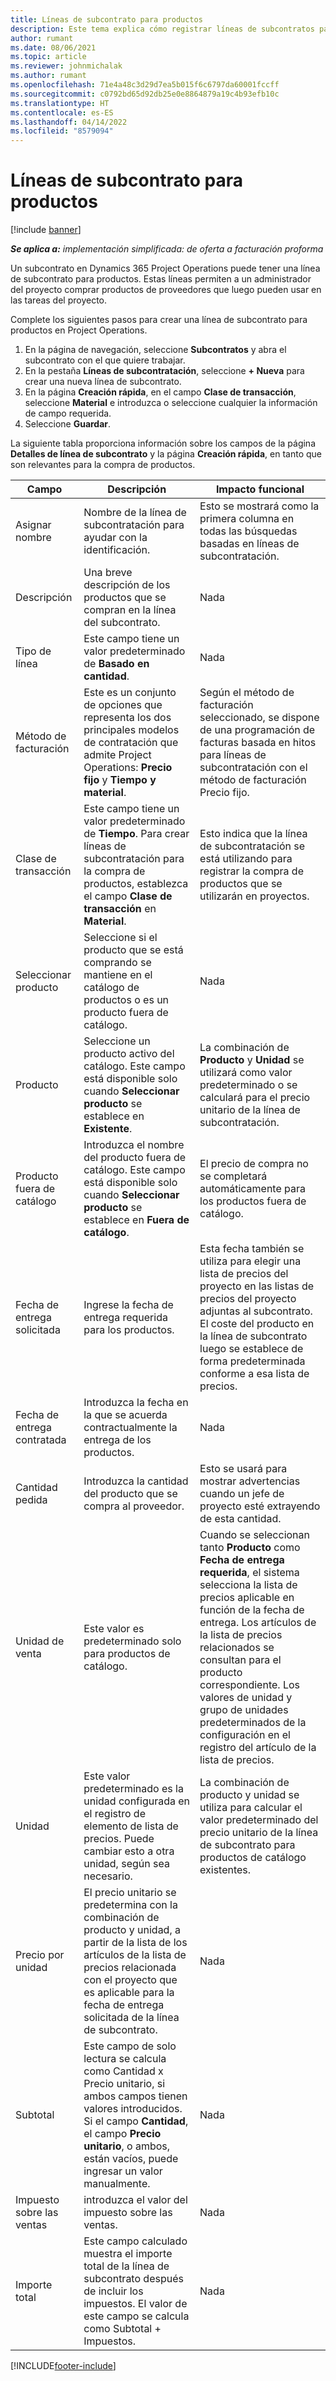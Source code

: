 ```yaml
---
title: Líneas de subcontrato para productos
description: Este tema explica cómo registrar líneas de subcontratos para productos y usar los diversos campos para registrar la compra de productos a los proveedores.
author: rumant
ms.date: 08/06/2021
ms.topic: article
ms.reviewer: johnmichalak
ms.author: rumant
ms.openlocfilehash: 71e4a48c3d29d7ea5b015f6c6797da60001fccff
ms.sourcegitcommit: c0792bd65d92db25e0e8864879a19c4b93efb10c
ms.translationtype: HT
ms.contentlocale: es-ES
ms.lasthandoff: 04/14/2022
ms.locfileid: "8579094"
---
```

# <a name="subcontract-lines-for-products"></a>Líneas de subcontrato para productos

[!include [banner](../../includes/dataverse-preview.md)]

_**Se aplica a:** implementación simplificada: de oferta a facturación proforma_

Un subcontrato en Dynamics 365 Project Operations puede tener una línea de subcontrato para productos. Estas líneas permiten a un administrador del proyecto comprar productos de proveedores que luego pueden usar en las tareas del proyecto.

Complete los siguientes pasos para crear una línea de subcontrato para productos en Project Operations.

1. En la página de navegación, seleccione **Subcontratos** y abra el subcontrato con el que quiere trabajar. 
2. En la pestaña **Líneas de subcontratación**, seleccione **+ Nueva** para crear una nueva línea de subcontrato.
3. En la página **Creación rápida**, en el campo **Clase de transacción**, seleccione **Material** e introduzca o seleccione cualquier la información de campo requerida. 
4. Seleccione **Guardar**.

La siguiente tabla proporciona información sobre los campos de la página **Detalles de línea de subcontrato** y la página **Creación rápida**, en tanto que son relevantes para la compra de productos.

| Campo | Descripción | Impacto funcional|
| ----- | ----------- | ----------- |
| Asignar nombre | Nombre de la línea de subcontratación para ayudar con la identificación. |Esto se mostrará como la primera columna en todas las búsquedas basadas en líneas de subcontratación.
| Descripción | Una breve descripción de los productos que se compran en la línea del subcontrato. | Nada |
| Tipo de línea | Este campo tiene un valor predeterminado de **Basado en cantidad**. |Nada |
| Método de facturación | Este es un conjunto de opciones que representa los dos principales modelos de contratación que admite Project Operations: **Precio fijo** y **Tiempo y material**. | Según el método de facturación seleccionado, se dispone de una programación de facturas basada en hitos para líneas de subcontratación con el método de facturación Precio fijo. |
| Clase de transacción |Este campo tiene un valor predeterminado de **Tiempo**. Para crear líneas de subcontratación para la compra de productos, establezca el campo **Clase de transacción** en **Material**.  | Esto indica que la línea de subcontratación se está utilizando para registrar la compra de productos que se utilizarán en proyectos. |
| Seleccionar producto | Seleccione si el producto que se está comprando se mantiene en el catálogo de productos o es un producto fuera de catálogo. |Nada |
| Producto | Seleccione un producto activo del catálogo. Este campo está disponible solo cuando **Seleccionar producto** se establece en **Existente**. |La combinación de **Producto** y **Unidad** se utilizará como valor predeterminado o se calculará para el precio unitario de la línea de subcontratación.
| Producto fuera de catálogo | Introduzca el nombre del producto fuera de catálogo. Este campo está disponible solo cuando **Seleccionar producto** se establece en **Fuera de catálogo**.  |El precio de compra no se completará automáticamente para los productos fuera de catálogo.|
| Fecha de entrega solicitada | Ingrese la fecha de entrega requerida para los productos.| Esta fecha también se utiliza para elegir una lista de precios del proyecto en las listas de precios del proyecto adjuntas al subcontrato. El coste del producto en la línea de subcontrato luego se establece de forma predeterminada conforme a esa lista de precios. |
| Fecha de entrega contratada | Introduzca la fecha en la que se acuerda contractualmente la entrega de los productos.  |Nada|
| Cantidad pedida | Introduzca la cantidad del producto que se compra al proveedor.| Esto se usará para mostrar advertencias cuando un jefe de proyecto esté extrayendo de esta cantidad.|
| Unidad de venta | Este valor es predeterminado solo para productos de catálogo. |Cuando se seleccionan tanto **Producto** como **Fecha de entrega requerida**, el sistema selecciona la lista de precios aplicable en función de la fecha de entrega. Los artículos de la lista de precios relacionados se consultan para el producto correspondiente. Los valores de unidad y grupo de unidades predeterminados de la configuración en el registro del artículo de la lista de precios. |
| Unidad | Este valor predeterminado es la unidad configurada en el registro de elemento de lista de precios. Puede cambiar esto a otra unidad, según sea necesario.| La combinación de producto y unidad se utiliza para calcular el valor predeterminado del precio unitario de la línea de subcontrato para productos de catálogo existentes. |
| Precio por unidad | El precio unitario se predetermina con la combinación de producto y unidad, a partir de la lista de los artículos de la lista de precios relacionada con el proyecto que es aplicable para la fecha de entrega solicitada de la línea de subcontrato.  |Nada |
| Subtotal | Este campo de solo lectura se calcula como Cantidad x Precio unitario, si ambos campos tienen valores introducidos. Si el campo **Cantidad**, el campo **Precio unitario**, o ambos, están vacíos, puede ingresar un valor manualmente.  |Nada |
| Impuesto sobre las ventas | introduzca el valor del impuesto sobre las ventas. |Nada |
| Importe total | Este campo calculado muestra el importe total de la línea de subcontrato después de incluir los impuestos. El valor de este campo se calcula como Subtotal + Impuestos. |Nada |


[!INCLUDE[footer-include](../../includes/footer-banner.md)]
